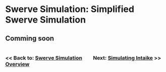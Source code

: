 # Swerve Simulation: Simplified Swerve Simulation

## Comming soon

<div style="display:flex">
    <h3 style="width:49%"><< Back to: <a href="https://shenzhen-robotics-alliance.github.io/maple-sim/3.0_SWERVE_SIMULATION_OVERVIEW.html">Swerve Simulation Overview</a></h3>
    <h3 style="width:49%" align="right">Next: <a href="https://shenzhen-robotics-alliance.github.io/maple-sim/4_SIMULATING_INTAKE.html">Simulating Intaike</a> >></h3>
</div>